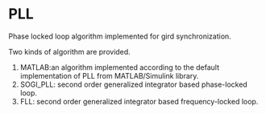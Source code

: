 # PLL
Phase locked loop algorithm implemented for gird synchronization.

Two kinds of algorithm are provided.
1. MATLAB:an algorithm implemented according to the default implementation of PLL from MATLAB/Simulink library.
2. SOGI_PLL: second order generalized integrator based phase-locked loop.
3. FLL: second order generalized integrator based frequency-locked loop.
